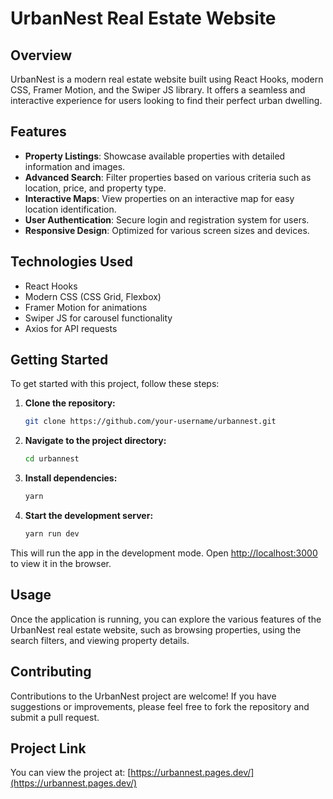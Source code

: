 # UrbanNest Real Estate Website

## Overview
UrbanNest is a modern real estate website built using React Hooks, modern CSS, Framer Motion, and the Swiper JS library. It offers a seamless and interactive experience for users looking to find their perfect urban dwelling.

## Features
- **Property Listings**: Showcase available properties with detailed information and images.
- **Advanced Search**: Filter properties based on various criteria such as location, price, and property type.
- **Interactive Maps**: View properties on an interactive map for easy location identification.
- **User Authentication**: Secure login and registration system for users.
- **Responsive Design**: Optimized for various screen sizes and devices.

## Technologies Used
- React Hooks
- Modern CSS (CSS Grid, Flexbox)
- Framer Motion for animations
- Swiper JS for carousel functionality
- Axios for API requests

## Getting Started
To get started with this project, follow these steps:

1. **Clone the repository:**
   ```bash
   git clone https://github.com/your-username/urbannest.git
2. **Navigate to the project directory:**
    ```bash
   cd urbannest
4. **Install dependencies:**
    ```bash
   yarn
   
6. **Start the development server:**
   ```bash
   yarn run dev

This will run the app in the development mode. Open [http://localhost:3000](http://localhost:3000) to view it in the browser.

## Usage
Once the application is running, you can explore the various features of the UrbanNest real estate website, such as browsing properties, using the search filters, and viewing property details.

## Contributing
Contributions to the UrbanNest project are welcome! If you have suggestions or improvements, please feel free to fork the repository and submit a pull request.

## Project Link
You can view the project at: [https://urbannest.pages.dev/](https://urbannest.pages.dev/)
